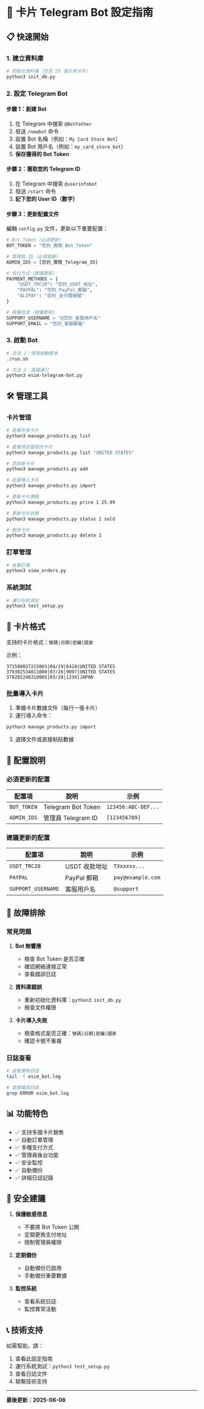 # 🚀 卡片 Telegram Bot 設定指南

## 📋 快速開始

### 1. 建立資料庫

```bash
# 初始化資料庫（包含 25 張示例卡片）
python3 init_db.py
```

### 2. 設定 Telegram Bot

#### 步驟 1：創建 Bot
1. 在 Telegram 中搜索 `@BotFather`
2. 發送 `/newbot` 命令
3. 設置 Bot 名稱（例如：`My Card Store Bot`）
4. 設置 Bot 用戶名（例如：`my_card_store_bot`）
5. **保存獲得的 Bot Token**

#### 步驟 2：獲取您的 Telegram ID
1. 在 Telegram 中搜索 `@userinfobot`
2. 發送 `/start` 命令
3. **記下您的 User ID（數字）**

#### 步驟 3：更新配置文件
編輯 `config.py` 文件，更新以下重要配置：

```python
# Bot Token（必須更新）
BOT_TOKEN = "您的_實際_Bot_Token"

# 管理員 ID（必須更新）
ADMIN_IDS = [您的_實際_Telegram_ID]

# 支付方式（建議更新）
PAYMENT_METHODS = {
    "USDT_TRC20": "您的_USDT_地址",
    "PAYPAL": "您的_PayPal_郵箱",
    "ALIPAY": "您的_支付寶帳號"
}

# 客服信息（建議更新）
SUPPORT_USERNAME = "@您的_客服用戶名"
SUPPORT_EMAIL = "您的_客服郵箱"
```

### 3. 啟動 Bot

```bash
# 方法 1：使用啟動腳本
./run.sh

# 方法 2：直接運行
python3 esim-telegram-bot.py
```

## 🛠️ 管理工具

### 卡片管理

```bash
# 查看所有卡片
python3 manage_products.py list

# 查看特定國家的卡片
python3 manage_products.py list "UNITED STATES"

# 添加新卡片
python3 manage_products.py add

# 批量導入卡片
python3 manage_products.py import

# 更新卡片價格
python3 manage_products.py price 1 25.99

# 更新卡片狀態
python3 manage_products.py status 1 sold

# 刪除卡片
python3 manage_products.py delete 1
```

### 訂單管理

```bash
# 查看訂單
python3 view_orders.py
```

### 系統測試

```bash
# 運行系統測試
python3 test_setup.py
```

## 📝 卡片格式

支持的卡片格式：`號碼|日期|密鑰|國家`

示例：
```
371500837215003|04/29|6418|UNITED STATES
379382534811000|07/26|9097|UNITED STATES
378282246310005|03/28|1234|JAPAN
```

### 批量導入卡片

1. 準備卡片數據文件（每行一張卡片）
2. 運行導入命令：
```bash
python3 manage_products.py import
```
3. 選擇文件或直接粘貼數據

## 🔧 配置說明

### 必須更新的配置

| 配置項 | 說明 | 示例 |
|--------|------|------|
| `BOT_TOKEN` | Telegram Bot Token | `123456:ABC-DEF...` |
| `ADMIN_IDS` | 管理員 Telegram ID | `[123456789]` |

### 建議更新的配置

| 配置項 | 說明 | 示例 |
|--------|------|------|
| `USDT_TRC20` | USDT 收款地址 | `TXxxxxx...` |
| `PAYPAL` | PayPal 郵箱 | `pay@example.com` |
| `SUPPORT_USERNAME` | 客服用戶名 | `@support` |

## 🚨 故障排除

### 常見問題

1. **Bot 無響應**
   - 檢查 Bot Token 是否正確
   - 確認網絡連接正常
   - 查看錯誤日誌

2. **資料庫錯誤**
   - 重新初始化資料庫：`python3 init_db.py`
   - 檢查文件權限

3. **卡片導入失敗**
   - 檢查格式是否正確：`號碼|日期|密鑰|國家`
   - 確認卡號不重複

### 日誌查看

```bash
# 查看實時日誌
tail -f esim_bot.log

# 查看錯誤日誌
grep ERROR esim_bot.log
```

## 📊 功能特色

- ✅ 支持多國卡片銷售
- ✅ 自動訂單管理
- ✅ 多種支付方式
- ✅ 管理員後台功能
- ✅ 安全監控
- ✅ 自動備份
- ✅ 詳細日誌記錄

## 🔐 安全建議

1. **保護敏感信息**
   - 不要將 Bot Token 公開
   - 定期更換支付地址
   - 限制管理員權限

2. **定期備份**
   - 自動備份已啟用
   - 手動備份重要數據

3. **監控系統**
   - 查看系統日誌
   - 監控異常活動

## 📞 技術支持

如需幫助，請：
1. 查看此設定指南
2. 運行系統測試：`python3 test_setup.py`
3. 查看日誌文件
4. 聯繫技術支持

---

**最後更新：2025-06-08** 